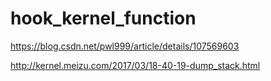 # hook_kernel_function

https://blog.csdn.net/pwl999/article/details/107569603

http://kernel.meizu.com/2017/03/18-40-19-dump_stack.html
